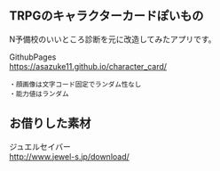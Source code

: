 ## TRPGのキャラクターカードぽいもの  
N予備校のいいところ診断を元に改造してみたアプリです。  
  
GithubPages  
https://asazuke11.github.io/character_card/
```
・顔画像は文字コード固定でランダム性なし
・能力値はランダム
```

## お借りした素材  

ジュエルセイバー  
http://www.jewel-s.jp/download/
